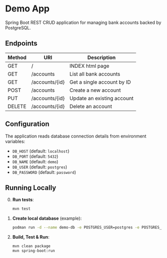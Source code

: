 # Demo App

Spring Boot REST CRUD application for managing bank accounts backed by PostgreSQL.

## Endpoints

| Method | URI            | Description                  |
|--------|----------------|------------------------------|
| GET    | /              | INDEX html page              |
| GET    | /accounts      | List all bank accounts       |
| GET    | /accounts/{id} | Get a single account by ID   |
| POST   | /accounts      | Create a new account         |
| PUT    | /accounts/{id} | Update an existing account   |
| DELETE | /accounts/{id} | Delete an account            |

## Configuration

The application reads database connection details from environment variables:

- `DB_HOST` (default: `localhost`)
- `DB_PORT` (default: `5432`)
- `DB_NAME` (default: `demo`)
- `DB_USER` (default: `postgres`)
- `DB_PASSWORD` (default: `password`)

## Running Locally

0. **Run tests**:
    ```sh
    mvn test
    ```

1. **Create local database** (example):
    ```sh
    podman run -d --name demo-db -e POSTGRES_USER=postgres -e POSTGRES_PASSWORD=password -e POSTGRES_DB=demo -p 5432:5432 postgres:16
    ```
    
2. **Build, Test & Run**:
    ```sh
    mvn clean package
    mvn spring-boot:run
    ```

